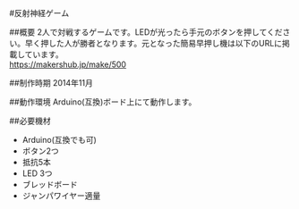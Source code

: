 #反射神経ゲーム

##概要
2人で対戦するゲームです。LEDが光ったら手元のボタンを押してください。早く押した人が勝者となります。元となった簡易早押し機は以下のURLに掲載しています。  
<https://makershub.jp/make/500>

##制作時期
2014年11月

##動作環境
Arduino(互換)ボード上にて動作します。

##必要機材
- Arduino(互換でも可)
- ボタン2つ
- 抵抗5本
- LED 3つ
- ブレッドボード
- ジャンパワイヤー適量


